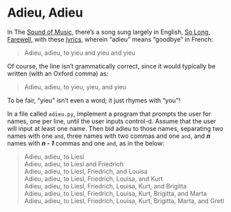 # Adieu, Adieu

In The [Sound of Music](https://en.wikipedia.org/wiki/The_Sound_of_Music_(film)), there’s a song sung largely in English, [So Long, Farewell](https://www.youtube.com/watch?v=Qy9_lfjQopU), with these [lyrics](https://www.lyrics.com/lyric/3998488/Julie+Andrews/So+Long%2C+Farewell), wherein “adieu” means “goodbye” in French:

<blockquote>Adieu, adieu, to yieu and yieu and yieu</blockquote>

Of course, the line isn’t grammatically correct, since it would typically be written (with an Oxford comma) as:

<blockquote>Adieu, adieu, to yieu, yieu, and yieu</blockquote>

To be fair, “yieu” isn’t even a word; it just rhymes with “you”!

In a file called `adieu.py`, implement a program that prompts the user for names, one per line, until the user inputs control-d. Assume that the user will input at least one name. Then bid adieu to those names, separating two names with one `and`, three names with two commas and one `and`, and **_n_** names with **_n - 1_** commas and one `and`, as in the below:

<blockquote>
Adieu, adieu, to Liesl<br/>
Adieu, adieu, to Liesl and Friedrich<br/>
Adieu, adieu, to Liesl, Friedrich, and Louisa<br/>
Adieu, adieu, to Liesl, Friedrich, Louisa, and Kurt<br/>
Adieu, adieu, to Liesl, Friedrich, Louisa, Kurt, and Brigitta<br/>
Adieu, adieu, to Liesl, Friedrich, Louisa, Kurt, Brigitta, and Marta<br/>
Adieu, adieu, to Liesl, Friedrich, Louisa, Kurt, Brigitta, Marta, and Gretl<br/>
</blockquote>
